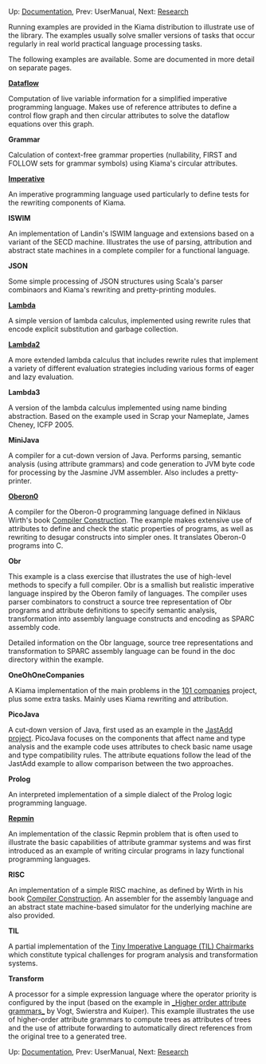 Up: [Documentation](Documentation.md), Prev: UserManual, Next: [Research](Research.md)

Running examples are provided in the Kiama distribution to illustrate
use of the library. The examples usually solve smaller versions of
tasks that occur regularly in real world practical language processing
tasks.

The following examples are available. Some are documented in more
detail on separate pages.

**[Dataflow](Dataflow.md)**

Computation of live variable information for a simplified imperative
programming language. Makes use of reference attributes to define a
control flow graph and then circular attributes to solve the dataflow
equations over this graph.

**Grammar**

Calculation of context-free grammar properties (nullability, FIRST and
FOLLOW sets for grammar symbols) using Kiama's circular attributes.

**[Imperative](Imperative.md)**

An imperative programming language used particularly to define tests
for the rewriting components of Kiama.

**ISWIM**

An implementation of Landin's ISWIM language and extensions based on a
variant of the SECD machine. Illustrates the use of parsing,
attribution and abstract state machines in a complete compiler for a
functional language.

**JSON**

Some simple processing of JSON structures using Scala's parser
combinaors and Kiama's rewriting and pretty-printing modules.

**[Lambda](Lambda.md)**

A simple version of lambda calculus, implemented using rewrite rules
that encode explicit substitution and garbage collection.

**[Lambda2](Lambda2.md)**

A more extended lambda calculus that includes rewrite rules that
implement a variety of different evaluation strategies including
various forms of eager and lazy evaluation.

**Lambda3**

A version of the lambda calculus implemented using name binding abstraction.
Based on the example used in Scrap your Nameplate, James Cheney, ICFP 2005.

**MiniJava**

A compiler for a cut-down version of Java. Performs parsing, semantic analysis
(using attribute grammars) and code generation to JVM byte code for processing
by the Jasmine JVM assembler. Also includes a pretty-printer.

**[Oberon0](Oberon0.md)**

A compiler for the Oberon-0 programming language defined in Niklaus
Wirth's book
[Compiler Construction](http://www.cs.inf.ethz.ch/~wirth/books/CompilerConstruction/).
The example makes extensive use of attributes to define and check the
static properties of programs, as well as rewriting to desugar
constructs into simpler ones. It translates Oberon-0 programs into C.

**Obr**

This example is a class exercise that illustrates the use of
high-level methods to specify a full compiler. Obr is a smallish but
realistic imperative language inspired by the Oberon family of
languages. The compiler uses parser combinators to construct a source
tree representation of Obr programs and attribute definitions to
specify semantic analysis, transformation into assembly language
constructs and encoding as SPARC assembly code.

Detailed information on the Obr language, source tree representations
and transformation to SPARC assembly language can be found in the doc
directory within the example.

**OneOhOneCompanies**

A Kiama implementation of the main problems in the
[101 companies](http://101companies.org) project, plus some extra tasks.
Mainly uses Kiama rewriting and attribution.

**PicoJava**

A cut-down version of Java, first used as an example in the
[JastAdd project](http://jastadd.cs.lth.se/examples/PicoJava/index.shtml).
PicoJava focuses on the components that affect name and type analysis
and the example code uses attributes to check basic name usage and
type compatibility rules. The attribute equations follow the lead of
the JastAdd example to allow comparison between the two approaches.

**Prolog**

An interpreted implementation of a simple dialect of the Prolog logic
programming language.

**[Repmin](Attribution#Repmin.md)**

An implementation of the classic Repmin problem that is often used to
illustrate the basic capabilities of attribute grammar systems and was
first introduced as an example of writing circular programs in lazy
functional programming languages.

**RISC**

An implementation of a simple RISC machine, as defined by Wirth in his book
[Compiler Construction](http://www.cs.inf.ethz.ch/~wirth/books/CompilerConstruction/).
An assembler for the assembly language and an abstract state machine-based
simulator for the underlying machine are also provided.

**TIL**

A partial implementation of the
[Tiny Imperative Language (TIL) Chairmarks](http://strategoxt.org/Sts/TILChairmarks)
which constitute typical challenges for program analysis and transformation systems.

**Transform**

A processor for a simple expression language where the operator
priority is configured by the input (based on the example in
[\_Higher order attribute grammars\_](http://doi.acm.org/10.1145/73141.74830)
by Vogt, Swierstra and Kuiper). This example illustrates the use of
higher-order attribute grammars to compute trees as attributes of
trees and the use of attribute forwarding to automatically direct
references from the original tree to a generated tree.

Up: [Documentation](Documentation.md), Prev: UserManual, Next: [Research](Research.md)